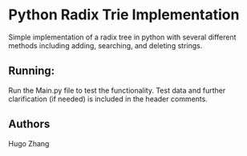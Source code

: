# Python Radix Trie Implementation

Simple implementation of a radix tree in python with several different methods including adding, searching, and deleting strings.

## Running:

Run the Main.py file to test the functionality. Test data and further clarification (if needed) is included in the header comments.

## Authors

Hugo Zhang
